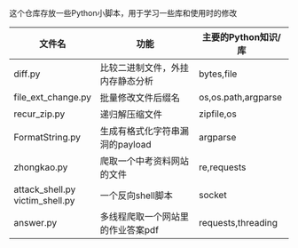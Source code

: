 这个仓库存放一些Python小脚本，用于学习一些库和使用时的修改

| 文件名                               | 功能                              | 主要的Python知识/库 |
| ------------------------------------ | --------------------------------- | ------------------- |
| diff.py                              | 比较二进制文件，外挂内存静态分析  | bytes,file          |
| file_ext_change.py                   | 批量修改文件后缀名                | os,os.path,argparse |
| recur_zip.py                         | 递归解压缩文件                    | zipfile,os          |
| FormatString.py                      | 生成有格式化字符串漏洞的payload   | argparse            |
| zhongkao.py                          | 爬取一个中考资料网站的文件        | re,requests         |
| attack_shell.py<br />victim_shell.py | 一个反向shell脚本                 | socket              |
| answer.py                            | 多线程爬取一个网站里的作业答案pdf | requests,threading  |

